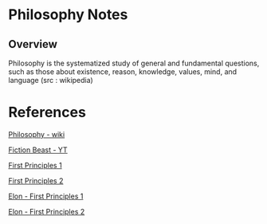# Philosophy Notes 

## Overview

Philosophy is the systematized study of general and fundamental questions, such as those about existence, reason, knowledge, values, mind, and language
(src : wikipedia)

# References

[Philosophy - wiki](https://en.wikipedia.org/wiki/Philosophy)

[Fiction Beast - YT](https://www.youtube.com/watch?v=XdlfDlcaAAw)

[First Principles 1](https://en.wikipedia.org/wiki/First_principle)

[First Principles 2](https://www.youtube.com/watch?v=HZRDUZuIKg4)

[Elon - First Principles 1](https://www.youtube.com/watch?v=NV3sBlRgzTI)

[Elon - First Principles 2](https://www.youtube.com/watch?v=OwghcEhEdZg)
